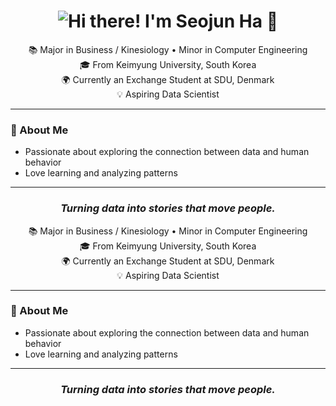 <h1 align="center">
  <img src="https://readme-typing-svg.demolab.com?font=Fira+Code&weight=500&size=34&duration=2400&pause=800&color=D94C4C&center=true&vCenter=true&repeat=true&width=700&lines=Hi+there!+I%27m+Seojun+Ha+%F0%9F%91%8B" alt="Hi there! I'm Seojun Ha 👋" />
</h1>

<p align="center">
  📚 Major in Business / Kinesiology  •  Minor in Computer Engineering<br>
  🎓 From Keimyung University, South Korea<br>
  🌍 Currently an Exchange Student at SDU, Denmark<br>
  💡 Aspiring Data Scientist
</p>

---

### 🌱 About Me
- Passionate about exploring the connection between data and human behavior  
- Love learning and analyzing patterns  

---

<h3 align="center">
  <i>Turning data into stories that move people.</i>
</h3>

<p align="center">
  📚 Major in Business / Kinesiology  •  Minor in Computer Engineering<br>
  🎓 From Keimyung University, South Korea<br>
  🌍 Currently an Exchange Student at SDU, Denmark<br>
  💡 Aspiring Data Scientist
</p>

---

### 🌱 About Me
- Passionate about exploring the connection between data and human behavior  
- Love learning and analyzing patterns  

---

<h3 align="center">
  <i>Turning data into stories that move people.</i>
</h3>
